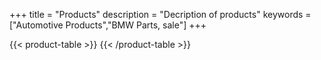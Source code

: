 +++
title = "Products"
description = "Decription of products"
keywords = ["Automotive Products","BMW Parts, sale"]
+++

{{< product-table >}}
{{< /product-table >}}

